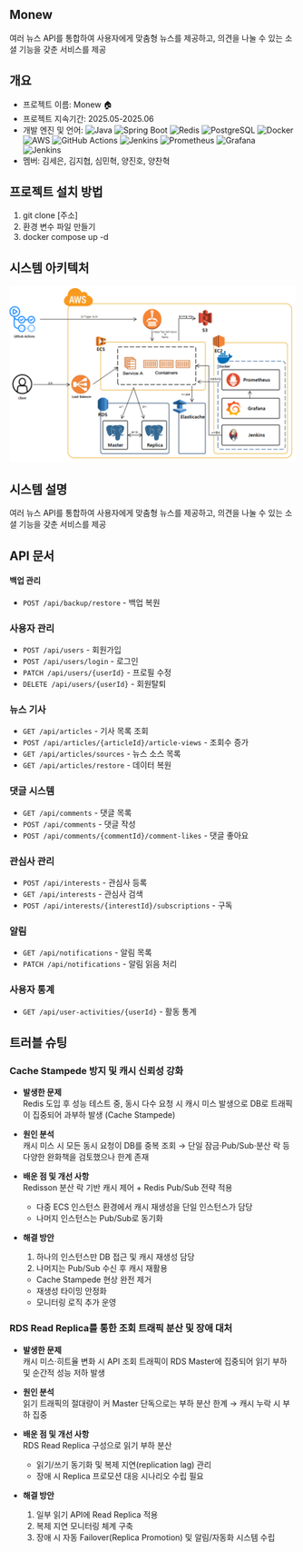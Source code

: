 

<h2>Monew </h2>
<div>
여러 뉴스 API를 통합하여 사용자에게 맞춤형 뉴스를 제공하고, 의견을 나눌 수 있는 소셜 기능을 갖춘 서비스를 제공
</div>

## 개요
- 프로젝트 이름: Monew 🏠
- 프로젝트 지속기간: 2025.05-2025.06
- 개발 엔진 및 언어: ![Java](https://img.shields.io/badge/Java-17-orange.svg) ![Spring Boot](https://img.shields.io/badge/Spring%20Boot-3.x-brightgreen.svg) ![Redis](https://img.shields.io/badge/Redis-7.x-red.svg) ![PostgreSQL](https://img.shields.io/badge/PostgreSQL-15-blue.svg) ![Docker](https://img.shields.io/badge/Docker-Container-blue.svg)  ![AWS](https://img.shields.io/badge/AWS-ECS_ECR_S3-yellow.svg)  ![GitHub Actions](https://img.shields.io/badge/GitHub%20Actions-CI%2FCD-2088ff.svg)  ![Jenkins](https://img.shields.io/badge/Jenkins-Automation-red.svg) ![Prometheus](https://img.shields.io/badge/Prometheus-Monitoring-orange.svg)  ![Grafana](https://img.shields.io/badge/Grafana-Dashboard-ff69b4.svg) ![Jenkins](https://img.shields.io/badge/Jenkins-Automation-red.svg)
- 멤버: 김세은, 김지협, 심민혁, 양진호, 양찬혁

## 프로젝트 설치 방법
1. git clone [주소]
2. 환경 변수 파일 만들기
3. docker compose up -d

## 시스템 아키텍처
![시스템 아키텍처](src/main/resources/static/assets/architecture.PNG)

## 시스템 설명
여러 뉴스 API를 통합하여 사용자에게 맞춤형 뉴스를 제공하고, 의견을 나눌 수 있는 소셜 기능을 갖춘 서비스를 제공

## API 문서
#### 백업 관리
-   `POST /api/backup/restore`  - 백업 복원

### 사용자 관리
[](https://github.com/sb02-monew-team05/sb02-monew-team05#%EC%82%AC%EC%9A%A9%EC%9E%90-%EA%B4%80%EB%A6%AC)
-   `POST /api/users`  - 회원가입
-   `POST /api/users/login`  - 로그인
-   `PATCH /api/users/{userId}`  - 프로필 수정
-   `DELETE /api/users/{userId}`  - 회원탈퇴

### 뉴스 기사
-   `GET /api/articles`  - 기사 목록 조회
-   `POST /api/articles/{articleId}/article-views`  - 조회수 증가
-   `GET /api/articles/sources`  - 뉴스 소스 목록
-   `GET /api/articles/restore`  - 데이터 복원

### 댓글 시스템

[](https://github.com/sb02-monew-team05/sb02-monew-team05#%EB%8C%93%EA%B8%80-%EC%8B%9C%EC%8A%A4%ED%85%9C)

-   `GET /api/comments`  - 댓글 목록
-   `POST /api/comments`  - 댓글 작성
-   `POST /api/comments/{commentId}/comment-likes`  - 댓글 좋아요

### 관심사 관리

[](https://github.com/sb02-monew-team05/sb02-monew-team05#%EA%B4%80%EC%8B%AC%EC%82%AC-%EA%B4%80%EB%A6%AC)

-   `POST /api/interests`  - 관심사 등록
-   `GET /api/interests`  - 관심사 검색
-   `POST /api/interests/{interestId}/subscriptions`  - 구독

### 알림

[](https://github.com/sb02-monew-team05/sb02-monew-team05#%EC%95%8C%EB%A6%BC)

-   `GET /api/notifications`  - 알림 목록
-   `PATCH /api/notifications`  - 알림 읽음 처리

### 사용자 통계

[](https://github.com/sb02-monew-team05/sb02-monew-team05#%EC%82%AC%EC%9A%A9%EC%9E%90-%ED%86%B5%EA%B3%84)

-   `GET /api/user-activities/{userId}`  - 활동 통계

## 트러블 슈팅
### Cache Stampede 방지 및 캐시 신뢰성 강화

- **발생한 문제**  
  Redis 도입 후 성능 테스트 중, 동시 다수 요청 시 캐시 미스 발생으로 DB로 트래픽이 집중되어 과부하 발생 (Cache Stampede)

- **원인 분석**  
  캐시 미스 시 모든 동시 요청이 DB를 중복 조회 → 단일 잠금·Pub/Sub·분산 락 등 다양한 완화책을 검토했으나 한계 존재

- **배운 점 및 개선 사항**  
  Redisson 분산 락 기반 캐시 제어 + Redis Pub/Sub 전략 적용
    - 다중 ECS 인스턴스 환경에서 캐시 재생성을 단일 인스턴스가 담당
    - 나머지 인스턴스는 Pub/Sub로 동기화

- **해결 방안**
    1. 하나의 인스턴스만 DB 접근 및 캐시 재생성 담당
    2. 나머지는 Pub/Sub 수신 후 캐시 재활용
    - Cache Stampede 현상 완전 제거
    - 재생성 타이밍 안정화
    - 모니터링 로직 추가 운영



### RDS Read Replica를 통한 조회 트래픽 분산 및 장애 대처

- **발생한 문제**  
  캐시 미스·히트율 변화 시 API 조회 트래픽이 RDS Master에 집중되어 읽기 부하 및 순간적 성능 저하 발생

- **원인 분석**  
  읽기 트래픽의 절대량이 커 Master 단독으로는 부하 분산 한계 → 캐시 누락 시 부하 집중

- **배운 점 및 개선 사항**  
  RDS Read Replica 구성으로 읽기 부하 분산
    - 읽기/쓰기 동기화 및 복제 지연(replication lag) 관리
    - 장애 시 Replica 프로모션 대응 시나리오 수립 필요

- **해결 방안**
    1. 일부 읽기 API에 Read Replica 적용
    2. 복제 지연 모니터링 체계 구축
    3. 장애 시 자동 Failover(Replica Promotion) 및 알림/자동화 시스템 수립